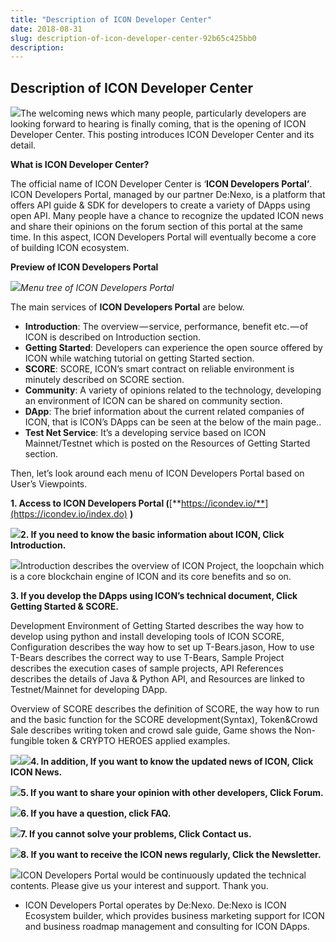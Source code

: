 ```yaml
---
title: "Description of ICON Developer Center"
date: 2018-08-31
slug: description-of-icon-developer-center-92b65c425bb0
description:
---
```


## **Description of ICON Developer Center**

![](https://cdn-images-1.medium.com/max/800/0*7QMgnMRlTs9tTFzu)The welcoming news which many people, particularly developers are looking forward to hearing is finally coming, that is the opening of ICON Developer Center. This posting introduces ICON Developer Center and its detail.

**What is ICON Developer Center?**

The official name of ICON Developer Center is ‘**ICON Developers Portal’**. ICON Developers Portal, managed by our partner De:Nexo, is a platform that offers API guide & SDK for developers to create a variety of DApps using open API. Many people have a chance to recognize the updated ICON news and share their opinions on the forum section of this portal at the same time. In this aspect, ICON Developers Portal will eventually become a core of building ICON ecosystem.

**Preview of ICON Developers Portal**

![](https://cdn-images-1.medium.com/max/800/0*_GfY9j498bMkn7Fy)*Menu tree of ICON Developers Portal*

The main services of **ICON Developers Portal** are below.

* **Introduction**: The overview — service, performance, benefit etc. — of ICON is described on Introduction section.
* **Getting Started**: Developers can experience the open source offered by ICON while watching tutorial on getting Started section.
* **SCORE**: SCORE, ICON’s smart contract on reliable environment is minutely described on SCORE section.
* **Community**: A variety of opinions related to the technology, developing an environment of ICON can be shared on community section.
* **DApp**: The brief information about the current related companies of ICON, that is ICON’s DApps can be seen at the below of the main page..
* **Test Net Service**: It’s a developing service based on ICON Mainnet/Testnet which is posted on the Resources of Getting Started section.

Then, let’s look around each menu of ICON Developers Portal based on User’s Viewpoints.

**<WEB>**

**1. Access to ICON Developers Portal (**[**https://icondev.io/**](https://icondev.io/index.do) **)**

![](https://cdn-images-1.medium.com/max/800/0*xIOq01k82r7Mg0a1)**2. If you need to know the basic information about ICON, Click Introduction.**

![](https://cdn-images-1.medium.com/max/800/0*X5TsFFR3sjjBgUvD)Introduction describes the overview of ICON Project, the loopchain which is a core blockchain engine of ICON and its core benefits and so on.

**3. If you develop the DApps using ICON’s technical document, Click Getting Started & SCORE.**

Development Environment of Getting Started describes the way how to develop using python and install developing tools of ICON SCORE, Configuration describes the way how to set up T-Bears.jason, How to use T-Bears describes the correct way to use T-Bears, Sample Project describes the execution cases of sample projects, API References describes the details of Java & Python API, and Resources are linked to Testnet/Mainnet for developing DApp.

Overview of SCORE describes the definition of SCORE, the way how to run and the basic function for the SCORE development(Syntax), Token&Crowd Sale describes writing token and crowd sale guide, Game shows the Non-fungible token & CRYPTO HEROES applied examples.

![](https://cdn-images-1.medium.com/max/800/0*a1kfShPjeR-o5uSk)![](https://cdn-images-1.medium.com/max/800/0*ZX-ydrH62km5lmHv)**4. In addition, If you want to know the updated news of ICON, Click ICON News.**

![](https://cdn-images-1.medium.com/max/800/0*1D1dOpaChcT3QJAD)**5. If you want to share your opinion with other developers, Click Forum.**

![](https://cdn-images-1.medium.com/max/800/0*gTDE6xWoX013__GL)**6. If you have a question, click FAQ.**

![](https://cdn-images-1.medium.com/max/800/0*zy-6RxGjZWWkjgUQ)**7. If you cannot solve your problems, Click Contact us.**

![](https://cdn-images-1.medium.com/max/800/0*SygS2pfAaQFbj_Sf)**8. If you want to receive the ICON news regularly, Click the Newsletter.**

![](https://cdn-images-1.medium.com/max/800/0*ZxBv3TzscrSQJk06)ICON Developers Portal would be continuously updated the technical contents. Please give us your interest and support. Thank you.

* ICON Developers Portal operates by De:Nexo. De:Nexo is ICON Ecosystem builder, which provides business marketing support for ICON and business roadmap management and consulting for ICON DApps.

